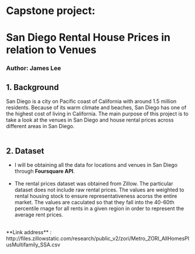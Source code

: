 # Capstone project:
# San Diego Rental House Prices in relation to Venues
### Author: James Lee

## 1. Background

San Diego is a city on Pacific coast of California with around 1.5  million residents. Because of its warm climate and beaches, San Diego has one of the highest cost of living in California. The main purpose of this project is to take a look at the venues in San Diego and house rental prices across different areas in San Diego. 
</br> </br>


## 2. Dataset

* I will be obtaining all the data for locations and venues in San Diego through **Foursquare API**.
</br> </br>
* The rental prices dataset was obtained from Zillow. The particular dataset does not include raw rental prices. The values are weighted to rental housing stock to ensure representativeness acorss the entire market. The values are caculated so that they fall into the 40-60th percentile rnage for all rents in a given region in order to represent the average rent prices.
</br>
**Link address** : http://files.zillowstatic.com/research/public_v2/zori/Metro_ZORI_AllHomesPlusMultifamily_SSA.csv

</br>
